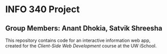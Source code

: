 # INFO 340 Project
## Group Members: Anant Dhokia, Satvik Shreesha
This repository contains code for an interactive information web app, created for the _Client-Side Web Development_ course at the UW iSchool.
